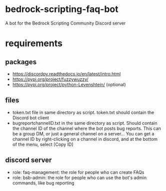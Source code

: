 # bedrock-scripting-faq-bot
A bot for the Bedrock Scripting Community Discord server

# requirements

## packages

+ https://discordpy.readthedocs.io/en/latest/intro.html
+ https://pypi.org/project/fuzzywuzzy/
+ https://pypi.org/project/python-Levenshtein/ (optional)

## files

+ token.txt file in same directory as script.
  token.txt should contain the Discord bot client
+ bugreportchannelID.txt in the same directory as script. Should contain the channel ID of the channel where the bot posts bug reports. This can be a group DM, or just a general   channel on a server... You can get a channel ID by right-clicking on a channel in discord, and at the bottom of the menu, select [Copy ID]

## discord server

+ role: faq-management: the role for people who can create FAQs
+ role: bsb-admin: the role for people who can use the bot's admin commands, like bug reporting

